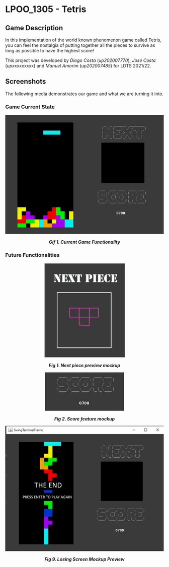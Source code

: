 # LPOO_1305 - Tetris

## Game Description

In this implementation of the world known phenomenon game called Tetris, you can feel the nostalgia of putting together all the pieces to survive as long as possible to have the highest score!

This project was developed by *Diogo Costa* (*up202007770*),  *José Costa* (*upx*xxxxxxxx) and *Manuel Amorim* (*up202007485*) for LDTS 2021/22.

## Screenshots

The following media demonstrates our game and what we are turning it into.

### Game Current State

<p align="center" justify="center">
  <img src="docs/GameDemonstration.gif"/>
</p>
<p align="center">
  <b><i>Gif 1. Current Game Functionality</i></b>
</p>


### Future Functionalities

<p align="center" justify="center">
  <img src="docs/NextPiecePreview.png"/>
</p>
<p align="center">
  <b><i>Fig 1. Next piece preview mockup </i></b>
</p>  



<p align="center" justify="center">
  <img src="docs/ScorePreview.png"/>
</p>
<p align="center">
  <b><i>Fig 2. Score feature mockup </i></b>
</p>  



<p align="center" justify="center">
  <img src="docs/LosingScreen.png"/>
</p>
<p align="center">
  <b><i>Fig 9. Losing Screen Mockup Preview</i></b>
</p>
